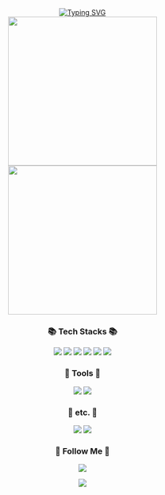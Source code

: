 
<div align="center">
<a href="https://git.io/typing-svg"><img src="https://readme-typing-svg.demolab.com?font=Nanum+Myeongjo&size=67&pause=1000&color=000000&background=8DB63100&center=true&vCenter=true&width=1000&height=200&lines=Hi+there%2C+I'm+Sungnam" alt="Typing SVG" /></a>
</div>

<div align="center">
	<img src="https://blogfiles.pstatic.net/MjAxOTEwMjJfMjkw/MDAxNTcxNzE4MTAwMzQ5.MS2Kh7ml6A0trFk3Jvli8Twoj-wiDZmw3_G4ygA8haMg.-kW1roYI_pa7RuQD0kp-1e-b_ECT6qWIL2cIcBDYVi4g.JPEG.wonch888/EDxNdgLUEAELSyF.jpg" width="300">
	<img src="http://down.humoruniv.com/hwiparambbs/data/comment/2022/06/r_r839d31001_f3664c955b49a3f787d542b3256120dc9486ae1a.gif" width="300"/>
	
</div>

<div align="center">
  <h3 align="center">📚 Tech Stacks 📚</h3>
  <img src="https://img.shields.io/badge/Java-007396?style=for-the-badge&logo=Java&logoColor=white"/>
  <img src="https://img.shields.io/badge/HTML5-E34F26?style=for-the-badge&logo=HTML5&logoColor=white" />
  <img src="https://img.shields.io/badge/CSS3-1572B6?style=for-the-badge&logo=CSS3&logoColor=white" />
  <img src="https://img.shields.io/badge/Javascript-ffb13b?style=for-the-badge&logo=javascript&logoColor=white"/>
  <img src="https://img.shields.io/badge/React-61DAFB?style=for-the-badge&logo=React&logoColor=white">
<img src="https://img.shields.io/badge/Python-3776AB?style=for-the-badge&logo=Python&logoColor=white">
	
  <h3 align="center"> 🔨 Tools 🔨 </h3>
 <img src="https://img.shields.io/badge/IntelliJ IDEA-000000?style=for-the-badge&logo=IntelliJ IDEA&logoColor=white">
<img src="https://img.shields.io/badge/Visual Studio Code-007ACC?style=for-the-badge&logo=Visual Studio Code&logoColor=white">
	
  <h3 align="center"> 🎸 etc. 🎸 </h3>
 <img src="https://img.shields.io/badge/Adobe Photoshop-31A8FF?style=for-the-badge&logo=Adobe Photoshop&logoColor=white">
<img src="https://img.shields.io/badge/Visual Studio Code-007ACC?style=for-the-badge&logo=Visual Studio Code&logoColor=white">

	
  <h3 align="center">🌈 Follow Me 🌈</h3>
  <p align="center">
  <a href="https://www.instagram.com/_sungnam/"><img src="https://img.shields.io/badge/Instagram-ff3399?style=for-the-badge&logo=Instagram&logoColor=white&link=https://www.instagram.com/_sungnam/"/></a>
  </p>
</div>






<div align="center">	
	<a href="https://solved.ac/profile/ryukb5366">
<img src="https://camo.githubusercontent.com/650bea6f1a628551d87f386594844e48ad3ad17770ae373b102a6d4ec9541211/687474703a2f2f6d617a617373756d6e6964612e7774662f6170692f76322f67656e65726174655f62616467653f626f6a3d7279756b6235333636">
		</a>
</div>





